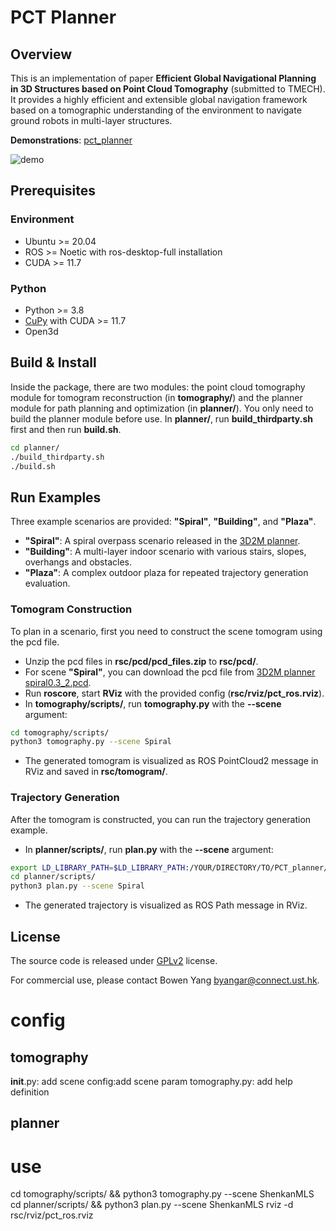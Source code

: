# PCT Planner

## Overview

This is an implementation of paper **Efficient Global Navigational Planning in 3D Structures based on Point Cloud Tomography** (submitted to TMECH).
It provides a highly efficient and extensible global navigation framework based on a tomographic understanding of the environment to navigate ground robots in multi-layer structures.

**Demonstrations**: [pct_planner](https://byangw.github.io/projects/tmech2024/)

![demo](rsc/docs/demo.png)

## Prerequisites

### Environment

- Ubuntu >= 20.04
- ROS >= Noetic with ros-desktop-full installation
- CUDA >= 11.7

### Python

- Python >= 3.8
- [CuPy](https://docs.cupy.dev/en/stable/install.html) with CUDA >= 11.7
- Open3d

## Build & Install

Inside the package, there are two modules: the point cloud tomography module for tomogram reconstruction (in **tomography/**) and the planner module for path planning and optimization (in **planner/**).
You only need to build the planner module before use.
In **planner/**, run **build_thirdparty.sh** first and then run **build.sh**. 

```bash
cd planner/
./build_thirdparty.sh
./build.sh
```

## Run Examples

Three example scenarios are provided: **"Spiral"**, **"Building"**, and **"Plaza"**.
- **"Spiral"**: A spiral overpass scenario released in the [3D2M planner](https://github.com/ZJU-FAST-Lab/3D2M-planner).
- **"Building"**: A multi-layer indoor scenario with various stairs, slopes, overhangs and obstacles.
- **"Plaza"**: A complex outdoor plaza for repeated trajectory generation evaluation.

### Tomogram Construction

To plan in a scenario, first you need to construct the scene tomogram using the pcd file.
- Unzip the pcd files in **rsc/pcd/pcd_files.zip** to **rsc/pcd/**.
- For scene **"Spiral"**, you can download the pcd file from [3D2M planner spiral0.3_2.pcd](https://github.com/ZJU-FAST-Lab/3D2M-planner/tree/main/planner/src/read_pcd/PCDFiles).
- Run **roscore**, start **RViz** with the provided config (**rsc/rviz/pct_ros.rviz**). 
- In **tomography/scripts/**, run **tomography.py** with the **--scene** argument:

```bash
cd tomography/scripts/
python3 tomography.py --scene Spiral
```

- The generated tomogram is visualized as ROS PointCloud2 message in RViz and saved in **rsc/tomogram/**.

### Trajectory Generation 

After the tomogram is constructed, you can run the trajectory generation example.
- In **planner/scripts/**, run **plan.py** with the **--scene** argument:

```bash
export LD_LIBRARY_PATH=$LD_LIBRARY_PATH:/YOUR/DIRECTORY/TO/PCT_planner/planner/lib/3rdparty/gtsam-4.1.1/install/lib
cd planner/scripts/
python3 plan.py --scene Spiral
```

- The generated trajectory is visualized as ROS Path message in RViz.

## License

The source code is released under [GPLv2](http://www.gnu.org/licenses/) license.

For commercial use, please contact Bowen Yang [byangar@connect.ust.hk](mailto:byangar@connect.ust.hk).


# config
## tomography
__init__.py: add scene
config:add scene param
tomography.py: add help definition

## planner



# use
cd tomography/scripts/ && python3 tomography.py --scene ShenkanMLS
cd planner/scripts/ && python3 plan.py --scene ShenkanMLS
rviz -d rsc/rviz/pct_ros.rviz